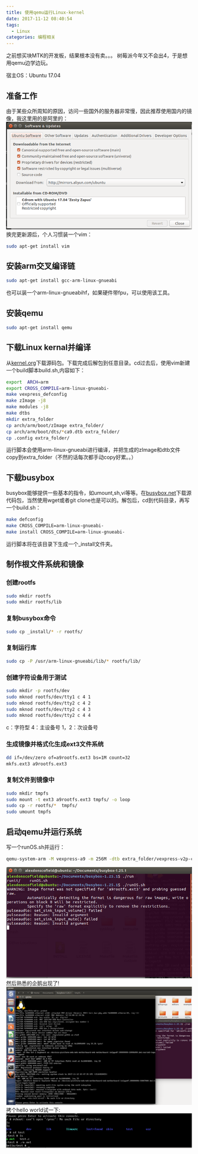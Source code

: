 ```yaml
---
title: 使用qemu运行Linux-kernel
date: 2017-11-12 08:40:54
tags:
  - Linux
categories: 编程相关
---
```

之前想买块MTK的开发板，结果根本没有卖。。。 树莓派今年又不会出4，于是想用qemu边学边玩。
<!--more-->
宿主OS：Ubuntu 17.04
## 准备工作
由于某些众所周知的原因，访问一些国外的服务器非常慢，因此推荐使用国内的镜像，我这里用的是阿里的：
![](使用qemu运行Linux-kernel/a.png)
换完更新源后，个人习惯装一个vim：
```bash
sudo apt-get install vim
```
## 安装arm交叉编译链
```bash
sudo apt-get install gcc-arm-linux-gnueabi
```
也可以装一个arm-linux-gnueabihf，如果硬件带fpu，可以使用该工具。
## 安装qemu
```bash
sudo apt-get install qemu
```
## 下载Linux kernal并编译
从[kernel.org](https://www.kernel.org/)下载源码包。下载完成后解包到任意目录。cd过去后，使用vim新建一个build脚本build.sh,内容如下：
```bash
export  ARCH=arm 
export CROSS_COMPILE=arm-linux-gnueabi- 
make vexpress_defconfig
make zImage -j8
make modules -j8
make dtbs
mkdir extra_folder
cp arch/arm/boot/zImage extra_folder/
cp arch/arm/boot/dts/*ca9.dtb extra_folder/
cp .config extra_folder/
```
运行脚本会使用arm-linux-gnueabi进行编译，并把生成的zImage和dtb文件copy到extra_folder（不然的话每次都手动copy好累。。）
## 下载busybox
busybox能够提供一些基本的指令，如umount,sh,vi等等。在[busybox.net](https://busybox.net/)下载源代码包，当然使用wget或者git clone也是可以的。解包后，cd到代码目录，再写一个build.sh：
```bash
make defconfig
make CROSS_COMPILE=arm-linux-gnueabi-
make install CROSS_COMPILE=arm-linux-gnueabi-
```
运行脚本将在该目录下生成一个_install文件夹。
## 制作根文件系统和镜像
### 创建rootfs
```bash
sudo mkdir rootfs
sudo mkdir rootfs/lib
```
### 复制busybox命令
```bash
sudo cp _install/* -r rootfs/
```
### 复制运行库
```bash
sudo cp -P /usr/arm-linux-gnueabi/lib/* rootfs/lib/
```
### 创建字符设备用于测试
```bash
sudo mkdir -p rootfs/dev
sudo mknod rootfs/dev/tty1 c 4 1
sudo mknod rootfs/dev/tty2 c 4 2
sudo mknod rootfs/dev/tty2 c 4 3
sudo mknod rootfs/dev/tty2 c 4 4
```
c：字符型
4：主设备号
1，2：次设备号
### 生成镜像并格式化生成ext3文件系统
```bash
dd if=/dev/zero of=a9rootfs.ext3 bs=1M count=32
mkfs.ext3 a9rootfs.ext3
```
### 复制文件到镜像中
```bash
sudo mkdir tmpfs
sudo mount -t ext3 a9rootfs.ext3 tmpfs/ -o loop
sudo cp -r rootfs/*  tmpfs/
sudo umount tmpfs
```
## 启动qemu并运行系统
写一个runOS.sh并运行：
```bash
qemu-system-arm -M vexpress-a9 -m 256M -dtb extra_folder/vexpress-v2p-ca9.dtb -kernel extra_folder/zImage -append "root=/dev/mmcblk0 rw" -sd a9rootfs.ext3
```
![](使用qemu运行Linux-kernel/b.png)
然后熟悉的企鹅出现了!
![](使用qemu运行Linux-kernel/c.png)
拷个hello world试一下:
![](使用qemu运行Linux-kernel/d.png)